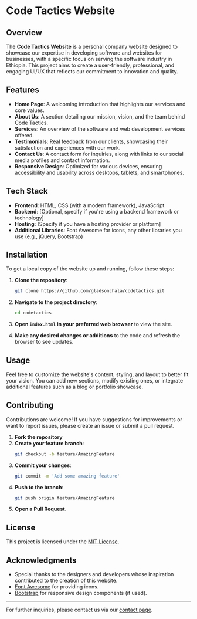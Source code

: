# Code Tactics Website

## Overview

The **Code Tactics Website** is a personal company website designed to showcase our expertise in developing software and websites for businesses, with a specific focus on serving the software industry in Ethiopia. This project aims to create a user-friendly, professional, and engaging UI/UX that reflects our commitment to innovation and quality.

## Features

- **Home Page**: A welcoming introduction that highlights our services and core values.
- **About Us**: A section detailing our mission, vision, and the team behind Code Tactics.
- **Services**: An overview of the software and web development services offered.
- **Testimonials**: Real feedback from our clients, showcasing their satisfaction and experiences with our work.
- **Contact Us**: A contact form for inquiries, along with links to our social media profiles and contact information.
- **Responsive Design**: Optimized for various devices, ensuring accessibility and usability across desktops, tablets, and smartphones.

## Tech Stack

- **Frontend**: HTML, CSS (with a modern framework), JavaScript
- **Backend**: [Optional, specify if you're using a backend framework or technology]
- **Hosting**: [Specify if you have a hosting provider or platform]
- **Additional Libraries**: Font Awesome for icons, any other libraries you use (e.g., jQuery, Bootstrap)

## Installation

To get a local copy of the website up and running, follow these steps:

1. **Clone the repository**:
   ```bash
   git clone https://github.com/gladsonchala/codetactics.git
   ```

2. **Navigate to the project directory**:
   ```bash
   cd codetactics
   ```

3. **Open `index.html` in your preferred web browser** to view the site.

4. **Make any desired changes or additions** to the code and refresh the browser to see updates.

## Usage

Feel free to customize the website's content, styling, and layout to better fit your vision. You can add new sections, modify existing ones, or integrate additional features such as a blog or portfolio showcase.

## Contributing

Contributions are welcome! If you have suggestions for improvements or want to report issues, please create an issue or submit a pull request.

1. **Fork the repository**
2. **Create your feature branch**: 
   ```bash
   git checkout -b feature/AmazingFeature
   ```
3. **Commit your changes**: 
   ```bash
   git commit -m 'Add some amazing feature'
   ```
4. **Push to the branch**: 
   ```bash
   git push origin feature/AmazingFeature
   ```
5. **Open a Pull Request**.

## License

This project is licensed under the [MIT License](LICENSE).

## Acknowledgments

- Special thanks to the designers and developers whose inspiration contributed to the creation of this website.
- [Font Awesome](https://fontawesome.com/) for providing icons.
- [Bootstrap](https://getbootstrap.com/) for responsive design components (if used).

---

For further inquiries, please contact us via our [contact page](mailto:email@codetactics.tech).

